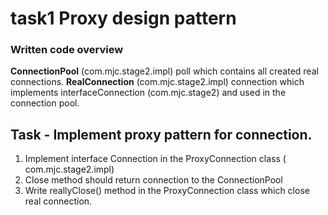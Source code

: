 # task1 Proxy design pattern

### Written code overview

**ConnectionPool** (com.mjc.stage2.impl) poll which contains all created real
connections.
**RealConnection** (com.mjc.stage2.impl) connection which implements
interfaceConnection (com.mjc.stage2) and used in the connection pool.

## Task - Implement proxy pattern for connection.

1. Implement interface Connection in the ProxyConnection class (
   com.mjc.stage2.impl)
2. Close method should return connection to the ConnectionPool
3. Write reallyClose() method in the ProxyConnection class which close real
   connection.



